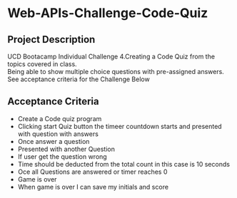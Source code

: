 # Web-APIs-Challenge-Code-Quiz
## Project Description
UCD Bootacamp Individual Challenge 4.Creating a Code Quiz from the topics covered in class.\
Being able to show multiple choice questions  with pre-assigned answers.\
See acceptance criteria for the Challenge Below

## Acceptance Criteria

* Create a Code quiz program
* Clicking start Quiz button the timeer countdown starts and presented with question with answers
* Once answer a question
* Presented with another Question
* If user get the question wrong
* Time should be deducted from the total count in this case is 10 seconds
* Oce all Questions are answered or timer reaches 0
* Game is over 
* When game is over I can save my initials and score



